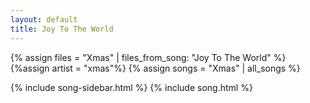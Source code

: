 ```yaml
---
layout: default
title: Joy To The World
---
```


{% assign files = "Xmas" | files_from_song: "Joy To The World" %}
{%assign artist = "xmas"%}
{% assign songs = "Xmas" | all_songs %}

{% include song-sidebar.html %}
{% include song.html %}